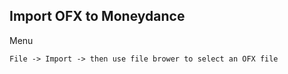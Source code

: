## Import OFX to Moneydance

Menu

````
File -> Import -> then use file brower to select an OFX file
````

